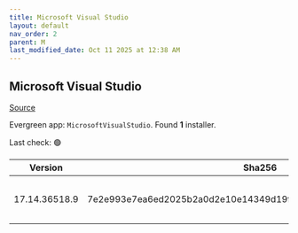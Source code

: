 ```yaml
---
title: Microsoft Visual Studio
layout: default
nav_order: 2
parent: M
last_modified_date: Oct 11 2025 at 12:38 AM
---
```


## Microsoft Visual Studio

[Source](https://visualstudio.microsoft.com/)

Evergreen app: `MicrosoftVisualStudio`. Found **1** installer.

Last check: 🟢

| Version       | Sha256                                                           | Size    | URI                                                                                                                                                                                                                                                                                                                                                      |
| ------------- | ---------------------------------------------------------------- | ------- | -------------------------------------------------------------------------------------------------------------------------------------------------------------------------------------------------------------------------------------------------------------------------------------------------------------------------------------------------------- |
| 17.14.36518.9 | 7e2e993e7ea6ed2025b2a0d2e10e14349d19ff9176e6f0b6d2bce04a5c2fddb2 | 4458224 | [https://download.visualstudio.microsoft.com/download/pr/e28bf043-c63e-47d0-b6e9-c418229fb008/7e2e993e7ea6ed2025b2a0d2e10e14349d19ff9176e6f0b6d2bce04a5c2fddb2/vs_Setup.exe](https://download.visualstudio.microsoft.com/download/pr/e28bf043-c63e-47d0-b6e9-c418229fb008/7e2e993e7ea6ed2025b2a0d2e10e14349d19ff9176e6f0b6d2bce04a5c2fddb2/vs_Setup.exe) |
